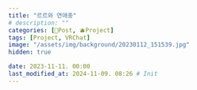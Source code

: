 ```yaml
---
title: "르르와 연애중"
# description: ""
categories: [📀Post, 🫐Project]
tags: [Project, VRChat]
image: "/assets/img/background/20230112_151539.jpg"
hidden: true

date: 2023-11-11. 00:00
last_modified_at: 2024-11-09. 08:26 # Init
---
```

